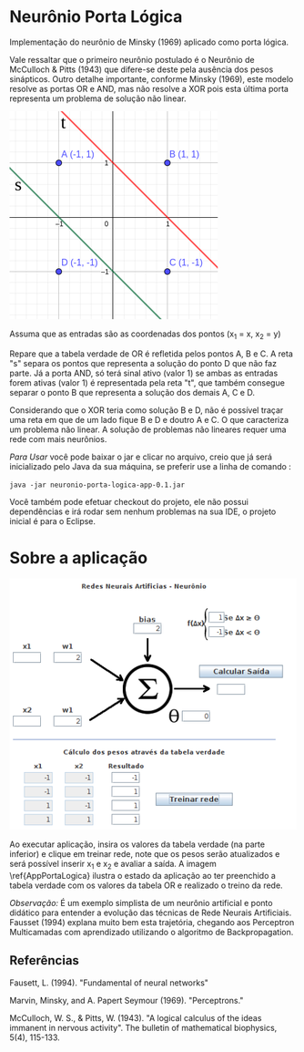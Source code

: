 # Neurônio Porta Lógica

Implementação do neurônio de Minsky (1969) aplicado como porta lógica.

Vale ressaltar que o primeiro neurônio postulado é o Neurônio de McCulloch & Pitts (1943) que difere-se deste pela ausência dos pesos sinápticos. Outro detalhe importante, conforme Minsky (1969), este modelo resolve as portas OR e AND, mas não resolve a XOR pois esta última porta representa um problema de solução não linear.

![Plano Cartesiano](https://github.com/computeiro/inteligencia-artificial/blob/main/readme-files/plano_resolucao_neuronio.png)

Assuma que as entradas são as coordenadas dos pontos (x<sub>1</sub> = x, x<sub>2</sub> = y)

Repare que a tabela verdade de OR é refletida pelos pontos A, B e C. A reta "s" separa os pontos que representa a solução do ponto D que não faz parte.
Já a porta AND, só terá sinal ativo (valor 1) se ambas as entradas forem ativas (valor 1) é representada pela reta "t", que também consegue separar o ponto B que representa a solução dos demais A, C e D.

Considerando que o XOR teria como solução B e D, não é possível traçar uma reta em que de um lado fique B e D e doutro A e C. O que caracteriza um problema não linear. A solução de problemas não lineares requer uma rede com mais neurônios.

*Para Usar* você pode baixar o jar e clicar no arquivo, creio que já será inicializado pelo Java da sua máquina, se preferir use a linha de comando :

`java -jar neuronio-porta-logica-app-0.1.jar`

Você também pode efetuar checkout do projeto, ele não possui dependências e irá rodar sem nenhum problemas na sua IDE, o projeto inicial é para o Eclipse.

# Sobre a aplicação

![AppPortaLogica](https://github.com/computeiro/inteligencia-artificial/blob/main/readme-files/neuronio-porta-logica-app.png)

Ao executar aplicação, insira os valores da tabela verdade (na parte inferior) e clique em treinar rede, note que os pesos serão atualizados e será possível inserir x<sub>1</sub> e x<sub>2</sub> e avaliar a saída. A imagem \ref{AppPortaLogica} ilustra o estado da aplicação ao ter preenchido a tabela verdade com os valores da tabela OR e realizado o treino da rede.

*Observação:* É um exemplo simplista de um neurônio artificial e ponto didático para entender a evolução das técnicas de Rede Neurais Artificiais. Fausset (1994) explana muito bem esta trajetória, chegando aos Perceptron Multicamadas com aprendizado utilizando o algoritmo de Backpropagation.


## Referências

Fausett, L. (1994). "Fundamental of neural networks"

Marvin, Minsky, and A. Papert Seymour (1969). "Perceptrons."

McCulloch, W. S., & Pitts, W. (1943). "A logical calculus of the ideas immanent in nervous activity". The bulletin of mathematical biophysics, 5(4), 115-133.
